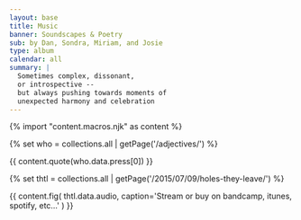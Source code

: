 ```yaml
---
layout: base
title: Music
banner: Soundscapes & Poetry
sub: by Dan, Sondra, Miriam, and Josie
type: album
calendar: all
summary: |
  Sometimes complex, dissonant,
  or introspective --
  but always pushing towards moments of
  unexpected harmony and celebration
---
```


{% import "content.macros.njk" as content %}


{% set who = collections.all | getPage('/adjectives/') %}

{{ content.quote(who.data.press[0]) }}


{% set thtl = collections.all | getPage('/2015/07/09/holes-they-leave/') %}

{{ content.fig(
  thtl.data.audio,
  caption='Stream or buy on bandcamp, itunes, spotify, etc…'
) }}
